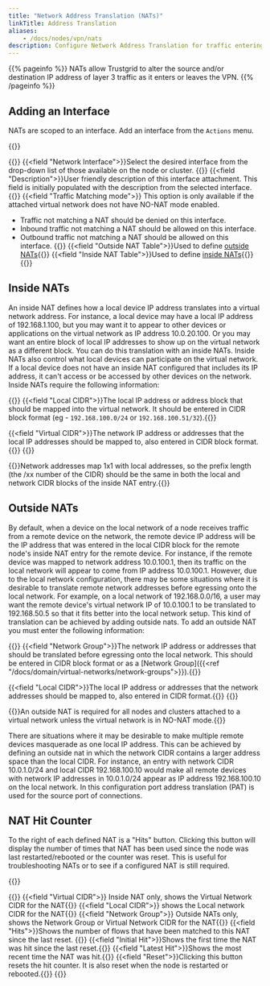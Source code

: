 ```yaml
---
title: "Network Address Translation (NATs)"
linkTitle: Address Translation
aliases: 
    - /docs/nodes/vpn/nats
description: Configure Network Address Translation for traffic entering or leaving the virtual network
---
```


{{% pageinfo %}}
NATs allow Trustgrid to alter the source and/or destination IP address of layer 3 traffic as it enters or leaves the VPN.
{{% /pageinfo %}}


## Adding an Interface

NATs are scoped to an interface. Add an interface from the `Actions` menu.

{{<tgimg src="add-interface.png" caption="Add Interface dialog" alt="Dialog to add interface. Options to select an interface, provide a description">}}

{{<fields>}}
{{<field "Network Interface">}}Select the desired interface from the drop-down list of those available on the node or cluster. {{</field>}}
{{<field "Description">}}User friendly description of this interface attachment. This field is initially populated with the description from the selected interface. {{</field>}}
{{<field "Traffic Matching mode">}} This option is only available if the attached virtual network does not have NO-NAT mode enabled.
* Traffic not matching a NAT should be denied on this interface. 
* Inbound traffic not matching a NAT should be allowed on this interface. 
* Outbound traffic not matching a NAT should be allowed on this interface.
{{</field>}}
{{<field "Outside NAT Table">}}Used to define [outside NATs](#outside-nats){{</field>}}
{{<field "Inside NAT Table">}}Used to define [inside NATs](#inside-nats){{</field>}}
{{</fields>}}

## Inside NATs

An inside NAT defines how a local device IP address translates into a virtual network address. For instance, a local device may have a local IP address of 192.168.1.100, but you may want it to appear to other devices or applications on the virtual network as IP address 10.0.20.100. Or you may want an entire block of local IP addresses to show up on the virtual network as a different block. You can do this translation with an inside NATs. Inside NATs also control what local devices can participate on the virtual network. If a local device does not have an inside NAT configured that includes its IP address, it can't access or be accessed by other devices on the network. Inside NATs require the following information:

{{<fields>}}
{{<field "Local CIDR">}}The local IP address or address block that should be mapped into the virtual network. It should be entered in CIDR block format (eg - `192.168.100.0/24` or `192.168.100.51/32`).{{</field>}}

{{<field "Virtual CIDR">}}The network IP address or addresses that the local IP addresses should be mapped to, also entered in CIDR block format.{{</field>}}
{{</fields>}}

{{<alert>}}Network addresses map 1x1 with local addresses, so the prefix length (the /xx number of the CIDR) should be the same in both the local and network CIDR blocks of the inside NAT entry.{{</alert>}}

## Outside NATs

By default, when a device on the local network of a node receives traffic from a remote device on the network, the remote device IP address will be the IP address that was entered in the local CIDR block for the remote node's inside NAT entry for the remote device. For instance, if the remote device was mapped to network address 10.0.100.1, then its traffic on the local network will appear to come from IP address 10.0.100.1. However, due to the local network configuration, there may be some situations where it is desirable to translate remote network addresses before egressing onto the local network. For example, on a local network of 192.168.0.0/16, a user may want the remote device's virtual network IP of 10.0.100.1 to be translated to 192.168.50.5 so that it fits better into the local network setup. This kind of translation can be achieved by adding outside nats. To add an outside NAT you must enter the following information:

{{<fields>}}
{{<field "Network Group">}}The network IP address or addresses that should be translated before egressing onto the local network. This should be entered in CIDR block format or as a [Network Group]({{<ref "/docs/domain/virtual-networks/network-groups">}}).{{</field>}}

{{<field "Local CIDR">}}The local IP address or addresses that the network addresses should be mapped to, also entered in CIDR format.{{</field>}}
{{</fields>}}

{{<alert type="note">}}An outside NAT is required for all nodes and clusters attached to a virtual network unless the virtual network is in NO-NAT mode.{{</alert>}}

There are situations where it may be desirable to make multiple remote devices masquerade as one local IP address. This can be achieved by defining an outside nat in which the network CIDR contains a larger address space than the local CIDR. For instance, an entry with network CIDR 10.0.1.0/24 and local CIDR 192.168.100.10 would make all remote devices with network IP addresses in 10.0.1.0/24 appear as IP address 192.168.100.10 on the local network. In this configuration port address translation (PAT) is used for the source port of connections.

## NAT Hit Counter
To the right of each defined NAT is a "Hits" button. Clicking this button will display the number of times that NAT has been used since the node was last restarted/rebooted or the counter was reset. This is useful for troubleshooting NATs or to see if a configured NAT is still required. 

{{<tgimg src="nat-hit-counter-example.png" alt="Inside NAT hit counter" width="70%" caption="Inside NAT hit counter" >}}

{{<fields>}}
{{<field "Virtual CIDR">}} Inside NAT only, shows the Virtual Network CIDR for the NAT{{</field>}}
{{<field "Local CIDR">}} shows the Local network CIDR for the NAT{{</field>}}
{{<field "Network Group">}} Outside NATs only, shows the Network Group or Virtual Network CIDR for the NAT{{</field>}}
{{<field "Hits">}}Shows the number of flows that have been matched to this NAT since the last reset. {{</field>}}
{{<field "Initial Hit">}}Shows the first time the NAT was hit since the last reset.{{</field>}}
{{<field "Latest Hit">}}Shows the most recent time the NAT was hit.{{</field>}}
{{<field "Reset">}}Clicking this button resets the hit counter. It is also reset when the node is restarted or rebooted.{{</field>}}
{{</fields>}}
